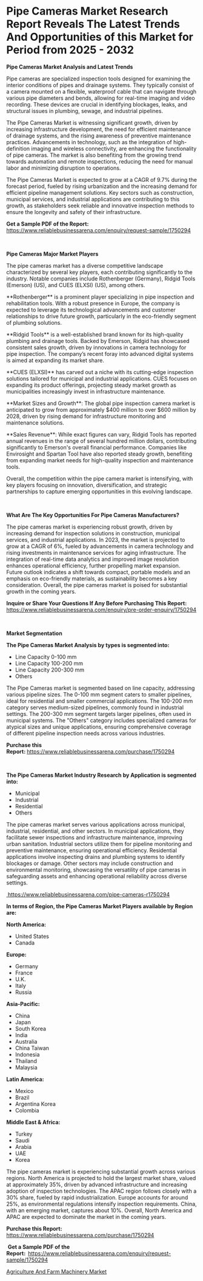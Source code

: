 <p><h1>Pipe Cameras Market Research Report Reveals The Latest Trends And Opportunities of this Market for Period from 2025 - 2032</h1></p><p><strong>Pipe Cameras Market Analysis and Latest Trends</strong></p>
<p><p>Pipe cameras are specialized inspection tools designed for examining the interior conditions of pipes and drainage systems. They typically consist of a camera mounted on a flexible, waterproof cable that can navigate through various pipe diameters and bends, allowing for real-time imaging and video recording. These devices are crucial in identifying blockages, leaks, and structural issues in plumbing, sewage, and industrial pipelines.</p><p>The Pipe Cameras Market is witnessing significant growth, driven by increasing infrastructure development, the need for efficient maintenance of drainage systems, and the rising awareness of preventive maintenance practices. Advancements in technology, such as the integration of high-definition imaging and wireless connectivity, are enhancing the functionality of pipe cameras. The market is also benefiting from the growing trend towards automation and remote inspections, reducing the need for manual labor and minimizing disruption to operations.</p><p>The Pipe Cameras Market is expected to grow at a CAGR of 9.7% during the forecast period, fueled by rising urbanization and the increasing demand for efficient pipeline management solutions. Key sectors such as construction, municipal services, and industrial applications are contributing to this growth, as stakeholders seek reliable and innovative inspection methods to ensure the longevity and safety of their infrastructure.</p></p>
<p><strong>Get a Sample PDF of the Report:&nbsp;</strong> <a href="https://www.reliablebusinessarena.com/enquiry/request-sample/1750294?utm_campaign=2258&utm_medium=2&utm_source=Github&utm_content=ia&utm_term=19022025&utm_id=pipe-cameras">https://www.reliablebusinessarena.com/enquiry/request-sample/1750294</a></p>
<p>&nbsp;</p>
<p><strong>Pipe Cameras Major Market Players</strong></p>
<p><p>The pipe cameras market has a diverse competitive landscape characterized by several key players, each contributing significantly to the industry. Notable companies include Rothenberger (Germany), Ridgid Tools (Emerson) (US), and CUES (ELXSI) (US), among others.</p><p>**Rothenberger** is a prominent player specializing in pipe inspection and rehabilitation tools. With a robust presence in Europe, the company is expected to leverage its technological advancements and customer relationships to drive future growth, particularly in the eco-friendly segment of plumbing solutions.</p><p>**Ridgid Tools** is a well-established brand known for its high-quality plumbing and drainage tools. Backed by Emerson, Ridgid has showcased consistent sales growth, driven by innovations in camera technology for pipe inspection. The company’s recent foray into advanced digital systems is aimed at expanding its market share.</p><p>**CUES (ELXSI)** has carved out a niche with its cutting-edge inspection solutions tailored for municipal and industrial applications. CUES focuses on expanding its product offerings, projecting steady market growth as municipalities increasingly invest in infrastructure maintenance.</p><p>**Market Sizes and Growth**: The global pipe inspection camera market is anticipated to grow from approximately $400 million to over $600 million by 2028, driven by rising demand for infrastructure monitoring and maintenance solutions.</p><p>**Sales Revenue**: While exact figures can vary, Ridgid Tools has reported annual revenues in the range of several hundred million dollars, contributing significantly to Emerson's overall financial performance. Companies like Envirosight and Spartan Tool have also reported steady growth, benefiting from expanding market needs for high-quality inspection and maintenance tools.</p><p>Overall, the competition within the pipe camera market is intensifying, with key players focusing on innovation, diversification, and strategic partnerships to capture emerging opportunities in this evolving landscape.</p></p>
<p>&nbsp;</p>
<p><strong>What Are The Key Opportunities For Pipe Cameras Manufacturers?</strong></p>
<p><p>The pipe cameras market is experiencing robust growth, driven by increasing demand for inspection solutions in construction, municipal services, and industrial applications. In 2023, the market is projected to grow at a CAGR of 6%, fueled by advancements in camera technology and rising investments in maintenance services for aging infrastructure. The integration of real-time data analytics and improved image resolution enhances operational efficiency, further propelling market expansion. Future outlook indicates a shift towards compact, portable models and an emphasis on eco-friendly materials, as sustainability becomes a key consideration. Overall, the pipe cameras market is poised for substantial growth in the coming years.</p></p>
<p><strong>Inquire or Share Your Questions If Any Before Purchasing This Report:</strong> <a href="https://www.reliablebusinessarena.com/enquiry/pre-order-enquiry/1750294?utm_campaign=2258&utm_medium=2&utm_source=Github&utm_content=ia&utm_term=19022025&utm_id=pipe-cameras">https://www.reliablebusinessarena.com/enquiry/pre-order-enquiry/1750294</a></p>
<p>&nbsp;</p>
<p><strong>Market Segmentation</strong></p>
<p><strong>The Pipe Cameras Market Analysis by types is segmented into:</strong></p>
<p><ul><li>Line Capacity 0-100 mm</li><li>Line Capacity 100-200 mm</li><li>Line Capacity 200-300 mm</li><li>Others</li></ul></p>
<p><p>The Pipe Cameras market is segmented based on line capacity, addressing various pipeline sizes. The 0-100 mm segment caters to smaller pipelines, ideal for residential and smaller commercial applications. The 100-200 mm category serves medium-sized pipelines, commonly found in industrial settings. The 200-300 mm segment targets larger pipelines, often used in municipal systems. The "Others" category includes specialized cameras for atypical sizes and unique applications, ensuring comprehensive coverage of different pipeline inspection needs across various industries.</p></p>
<p><strong>Purchase this Report:&nbsp;</strong><a href="https://www.reliablebusinessarena.com/purchase/1750294?utm_campaign=2258&utm_medium=2&utm_source=Github&utm_content=ia&utm_term=19022025&utm_id=pipe-cameras">https://www.reliablebusinessarena.com/purchase/1750294</a></p>
<p>&nbsp;</p>
<p><strong>The Pipe Cameras Market Industry Research by Application is segmented into:</strong></p>
<p><ul><li>Municipal</li><li>Industrial</li><li>Residential</li><li>Others</li></ul></p>
<p><p>The pipe cameras market serves various applications across municipal, industrial, residential, and other sectors. In municipal applications, they facilitate sewer inspections and infrastructure maintenance, improving urban sanitation. Industrial sectors utilize them for pipeline monitoring and preventive maintenance, ensuring operational efficiency. Residential applications involve inspecting drains and plumbing systems to identify blockages or damage. Other sectors may include construction and environmental monitoring, showcasing the versatility of pipe cameras in safeguarding assets and enhancing operational reliability across diverse settings.</p></p>
<p><a href="https://www.reliablebusinessarena.com/pipe-cameras-r1750294?utm_campaign=2258&utm_medium=2&utm_source=Github&utm_content=ia&utm_term=19022025&utm_id=pipe-cameras">&nbsp;https://www.reliablebusinessarena.com/pipe-cameras-r1750294</a></p>
<p><strong>In terms of Region, the Pipe Cameras Market Players available by Region are:</strong></p>
<p>
    <p> <strong> North America: </strong>
        <ul>
            <li>United States</li>
            <li>Canada</li>
        </ul>
        </p> 
    <p> <strong> Europe: </strong>
        <ul>
            <li>Germany</li>
            <li>France</li>
            <li>U.K.</li>
            <li>Italy</li>
            <li>Russia</li>
        </ul>
        </p> 
    <p> <strong> Asia-Pacific: </strong>
        <ul>
            <li>China</li>
            <li>Japan</li>
            <li>South Korea</li>
            <li>India</li>
            <li>Australia</li>
            <li>China Taiwan</li>
            <li>Indonesia</li>
            <li>Thailand</li>
            <li>Malaysia</li>
        </ul>
        </p> 
    <p> <strong> Latin America: </strong>
        <ul>
            <li>Mexico</li>
            <li>Brazil</li>
            <li>Argentina Korea</li>
            <li>Colombia</li>
        </ul>
        </p> 
    <p> <strong> Middle East & Africa: </strong>
        <ul>
            <li>Turkey</li>
            <li>Saudi</li>
            <li>Arabia</li>
            <li>UAE</li>
            <li>Korea</li>
        </ul>
    </p>
    </p>
<p><p>The pipe cameras market is experiencing substantial growth across various regions. North America is projected to hold the largest market share, valued at approximately 35%, driven by advanced infrastructure and increasing adoption of inspection technologies. The APAC region follows closely with a 30% share, fueled by rapid industrialization. Europe accounts for around 25%, as environmental regulations intensify inspection requirements. China, with an emerging market, captures about 10%. Overall, North America and APAC are expected to dominate the market in the coming years.</p></p>
<p><strong>Purchase this Report: </strong><a href="https://www.reliablebusinessarena.com/purchase/1750294?utm_campaign=2258&utm_medium=2&utm_source=Github&utm_content=ia&utm_term=19022025&utm_id=pipe-cameras">https://www.reliablebusinessarena.com/purchase/1750294</a></p>
<p>&nbsp;<strong>Get a Sample PDF of the Report:&nbsp;&nbsp;</strong><a href="https://www.reliablebusinessarena.com/enquiry/request-sample/1750294?utm_campaign=2258&utm_medium=2&utm_source=Github&utm_content=ia&utm_term=19022025&utm_id=pipe-cameras">https://www.reliablebusinessarena.com/enquiry/request-sample/1750294</a></p>
<p><strong></strong></p>
<p><p><a href="https://github.com/ilonaenterline65/Market-Research-Report-List-1/blob/main/agriculture-and-farm-machinery-market.md?utm_campaign=2258&utm_medium=2&utm_source=Github&utm_content=ia&utm_term=19022025&utm_id=pipe-cameras">Agriculture And Farm Machinery Market</a></p></p>
